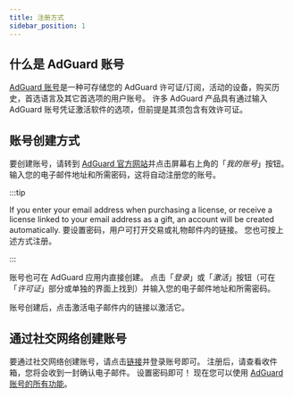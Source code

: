 ```yaml
---
title: 注册方式
sidebar_position: 1
---
```


## 什么是 AdGuard 账号

[AdGuard 账号](https://my.adguard.com/)是一种可存储您的 AdGuard 许可证/订阅，活动的设备，购买历史，首选语言及其它首选项的用户账号。 许多 AdGuard 产品具有通过输入 AdGuard 账号凭证激活软件的选项，但前提是其须包含有效许可证。

## 账号创建方式

要创建账号，请转到 [AdGuard 官方网站](https://adguard.com/welcome.html)并点击屏幕右上角的「*我的账号*」按钮。 输入您的电子邮件地址和所需密码，这将自动注册您的账号。

:::tip

If you enter your email address when purchasing a license, or receive a license linked to your email address as a gift, an account will be created automatically. 要设置密码，用户可打开交易或礼物邮件内的链接。 您也可按上述方式注册。

:::

账号也可在 AdGuard 应用内直接创建。 点击「*登录*」或「*激活*」按钮（可在「*许可证*」部分或单独的界面上找到）并输入您的电子邮件地址和所需密码。

账号创建后，点击激活电子邮件内的链接以激活它。

## 通过社交网络创建账号

要通过社交网络创建账号，请点击[链接](https://auth.adguard.com/login.html)并登录账号即可。 注册后，请查看收件箱，您将会收到一封确认电子邮件。 设置密码即可！ 现在您可以使用 [AdGuard 账号的所有功能](https://adguard.com/kb/general/account/features/)。
